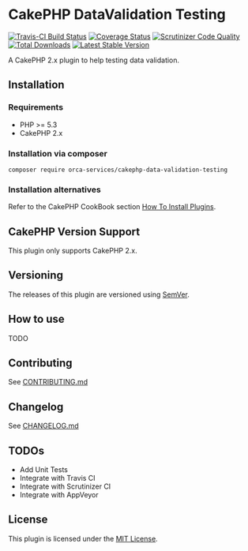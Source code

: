 # CakePHP DataValidation Testing

[![Travis-CI Build Status](https://travis-ci.org/your-name/plugin-name.png)](https://travis-ci.org/your-name/plugin-name)
[![Coverage Status](https://img.shields.io/coveralls/your-name/plugin-name.svg)](https://coveralls.io/r/your-name/plugin-name?branch=master)
[![Scrutinizer Code Quality](https://scrutinizer-ci.com/g/your-name/plugin-name/badges/quality-score.png?b=master)](https://scrutinizer-ci.com/g/your-name/plugin-name/?branch=master)
[![Total Downloads](https://poser.pugx.org/your-name/plugin-name/d/total.png)](https://packagist.org/packages/your-name/plugin-name)
[![Latest Stable Version](https://poser.pugx.org/your-name/plugin-name/v/stable.png)](https://packagist.org/packages/your-name/plugin-name)

A CakePHP 2.x plugin to help testing data validation.

## Installation

### Requirements

- PHP >= 5.3
- CakePHP 2.x

### Installation via composer

````
composer require orca-services/cakephp-data-validation-testing
````

### Installation alternatives

Refer to the CakePHP CookBook section
[How To Install Plugins](http://book.cakephp.org/2.0/en/plugins/how-to-install-plugins.html).

## CakePHP Version Support

This plugin only supports CakePHP 2.x.

## Versioning

The releases of this plugin are versioned using [SemVer](http://semver.org/).

## How to use

TODO

## Contributing

See [CONTRIBUTING.md](CONTRIBUTING.md)

## Changelog

See [CHANGELOG.md](CHANGELOG.md)

## TODOs

- Add Unit Tests
- Integrate with Travis CI
- Integrate with Scrutinizer CI
- Integrate with AppVeyor

## License

This plugin is licensed under the [MIT License](LICENSE).
